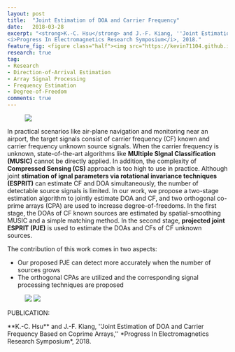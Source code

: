 ```yaml
---
layout: post
title:  "Joint Estimation of DOA and Carrier Frequency"
date:   2018-03-28
excerpt: "<strong>K.-C. Hsu</strong> and J.-F. Kiang, ''Joint Estimation of DOA and Carrier Frequency Based on Coprime Arrays ,'' 
<i>Progress In Electromagnetics Research Symposium</i>, 2018."
feature_fig: <figure class="half"><img src="https://kevin71104.github.io/assets/img/DOA_JE/partFreq_JE.jpg" class="img-disappear"> <img src="https://kevin71104.github.io/assets/img/DOA_JE/partFreq_10Mu.jpg"></figure>
research: true
tag:
- Research
- Direction-of-Arrival Estimation
- Array Signal Processing
- Frequency Estimation
- Degree-of-Freedom
comments: true
---
```


<figure>
	<img src="https://kevin71104.github.io/assets/img/DOA_JE/mainarray.jpg">
</figure>

In practical scenarios like air-plane navigation and monitoring near an airport, 
the target signals consist of carrier frequency (CF) known and carrier frequency unknown source signals.
When the carrier frequency is unknown, state-of-the-art algorithms like **MUltiple SIgnal Classification (MUSIC)** cannot be directly applied.
In addition, the complexity of **Compressed Sensing (CS)** approach is too high to use in practice.
Although joint **stimation of ignal parameters via rotational invariance techniques (ESPRIT)** can estimate CF and DOA simultaneously,
the number of detectable source signals is limited.
In our work, we propose a two-stage estimation algorithm to jointly estimate DOA and CF, 
and two orthogonal co-prime arrays (CPA) are used to increase degree-of-freedoms.
In the first stage, the DOAs of CF known sources are estimated by spatial-smoothing MUSIC and a simple matching method.
In the second stage, **projected joint ESPRIT (PJE)** is used to estimate the DOAs and CFs of CF unknown sources.

The contribution of this work comes in two aspects:
- Our proposed PJE can detect more accurately when the number of sources grows
- The orthogonal CPAs are utilized and the corresponding signal processing techniques are proposed

<figure class="half">
	<img src="https://kevin71104.github.io/assets/img/DOA_JE/partFreq_JE.jpg" class="img-disappear"> 
	<img src="https://kevin71104.github.io/assets/img/DOA_JE/partFreq_10Mu.jpg">
</figure>

<p class="double_underline">PUBLICATION:</p>
**K.-C. Hsu** and J.-F. Kiang, 
''Joint Estimation of DOA and Carrier Frequency Based on Coprime Arrays,'' 
*Progress In Electromagnetics Research Symposium*, 2018.
